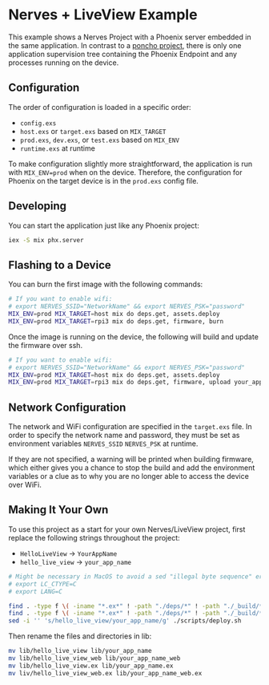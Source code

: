 # Nerves + LiveView Example

This example shows a Nerves Project with a Phoenix server embedded in the same
application.  In contrast to a [poncho
project](https://embedded-elixir.com/post/2017-05-19-poncho-projects/), there is
only one application supervision tree containing the Phoenix Endpoint and any
processes running on the device.

## Configuration

The order of configuration is loaded in a specific order:

* `config.exs`
* `host.exs` or `target.exs`  based on `MIX_TARGET`
* `prod.exs`, `dev.exs`, or `test.exs` based on `MIX_ENV`
* `runtime.exs` at runtime

To make configuration slightly more straightforward, the application is run with
`MIX_ENV=prod` when on the device.  Therefore, the configuration for Phoenix on
the target device is in the `prod.exs` config file.

## Developing

You can start the application just like any Phoenix project:

```bash
iex -S mix phx.server
```

## Flashing to a Device

You can burn the first image with the following commands:

```bash
# If you want to enable wifi:
# export NERVES_SSID="NetworkName" && export NERVES_PSK="password"
MIX_ENV=prod MIX_TARGET=host mix do deps.get, assets.deploy
MIX_ENV=prod MIX_TARGET=rpi3 mix do deps.get, firmware, burn
```

Once the image is running on the device, the following will build and update the
firmware over ssh.

```bash
# If you want to enable wifi:
# export NERVES_SSID="NetworkName" && export NERVES_PSK="password"
MIX_ENV=prod MIX_TARGET=host mix do deps.get, assets.deploy
MIX_ENV=prod MIX_TARGET=rpi3 mix do deps.get, firmware, upload your_app_name.local
```

## Network Configuration

The network and WiFi configuration are specified in the `target.exs` file.  In
order to specify the network name and password, they must be set as environment
variables `NERVES_SSID` `NERVES_PSK` at runtime.

If they are not specified, a warning will be printed when building firmware,
which either gives you a chance to stop the build and add the environment
variables or a clue as to why you are no longer able to access the device over
WiFi.

## Making It Your Own

To use this project as a start for your own Nerves/LiveView project, first
replace the following strings throughout the project:

* `HelloLiveView` -> `YourAppName`
* `hello_live_view` -> `your_app_name`

```bash
# Might be necessary in MacOS to avoid a sed "illegal byte sequence" error
# export LC_CTYPE=C
# export LANG=C

find . -type f \( -iname "*.ex*" ! -path "./deps/*" ! -path "./_build/*" \) -print0 | xargs -0 sed -i '' -e 's/HelloLiveView/YourAppName/g'
find . -type f \( -iname "*.ex*" ! -path "./deps/*" ! -path "./_build/*" \) -print0 | xargs -0 sed -i '' -e 's/hello_live_view/your_app_name/g'
sed -i '' 's/hello_live_view/your_app_name/g' ./scripts/deploy.sh
```

Then rename the files and directories in lib:

```bash
mv lib/hello_live_view lib/your_app_name
mv lib/hello_live_view_web lib/your_app_name_web
mv lib/hello_live_view.ex lib/your_app_name.ex
mv liv/hello_live_view_web.ex lib/your_app_name_web.ex
```
